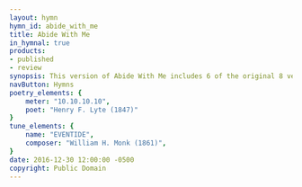 ```yaml
---
layout: hymn
hymn_id: abide_with_me
title: Abide With Me
in_hymnal: true
products:
- published
- review
synopsis: This version of Abide With Me includes 6 of the original 8 verses.
navButton: Hymns
poetry_elements: {
    meter: "10.10.10.10", 
    poet: "Henry F. Lyte (1847)"
}
tune_elements: {
    name: "EVENTIDE",
    composer: "William H. Monk (1861)",
}
date: 2016-12-30 12:00:00 -0500
copyright: Public Domain
---
```


